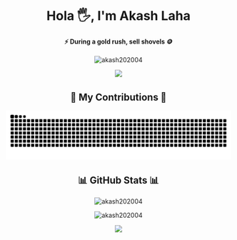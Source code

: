 <!-- About -->
<h1 align="center">Hola 🖐️, I'm Akash Laha</h1>
<!-- <h3 align="center">A passionate Full-Stack Developer from India</h3> -->
<h4 align="center">⚡ During a gold rush, sell shovels 🪙</h4>
<p align="center">
  <img src="https://komarev.com/ghpvc/?username=akash202004&label=Profile%20views&color=0e75b6&style=flat" alt="akash202004" />
</p>
<!-- <h4 align="center">🦄 Ask me about Web Development, Self Development, Blockchain, Upcoming Technologies</h4> -->

<!-- Gif -->
<div align="center">
  <img height="400" src="https://media2.giphy.com/media/v1.Y2lkPTc5MGI3NjExbXNkYnYxMnQ2MDI2aW5ncHR2d3dqYXpwbjdvNXdhZDBvNnI3ZWppbiZlcD12MV9pbnRlcm5hbF9naWZfYnlfaWQmY3Q9Zw/ht4oClZ65E2d5bUtPF/giphy.gif?loop=10" />
</div>

<!-- Socials -->
<!--
<h2 align="center">🖇️ Connect with me 🖇️</h2>
<div align="center">
  <a href="https://www.linkedin.com/in/akash-laha-799427244/" target="_blank">
    <img src="https://raw.githubusercontent.com/maurodesouza/profile-readme-generator/master/src/assets/icons/social/linkedin/default.svg" width="52" height="40" alt="LinkedIn" />
  </a>
  <a href="https://twitter.com/Akash_202004" target="_blank">
    <img src="https://raw.githubusercontent.com/maurodesouza/profile-readme-generator/master/src/assets/icons/social/twitter/default.svg" width="52" height="40" alt="Twitter" />
  </a>
  <a href="mailto:akashlaha48@gmail.com" target="_blank">
    <img src="https://raw.githubusercontent.com/maurodesouza/profile-readme-generator/master/src/assets/icons/social/gmail/default.svg" width="52" height="40" alt="Gmail" />
  </a>
  <a href="https://www.instagram.com/_akash_._laha_/" target="_blank">
    <img src="https://raw.githubusercontent.com/maurodesouza/profile-readme-generator/master/src/assets/icons/social/instagram/default.svg" width="52" height="40" alt="Instagram" />
  </a>
</div>

<!-- Languages and Tools Section -->

<!-- <h2 align="center">🛠️ Languages and Tools 🛠️</h2>
<p align="center">
  <img width="500px" src="https://skillicons.dev/icons?i=js,react,redux,tailwind,nodejs,express,mongo,html,css,git,idea,notion,postgres,redis,rust,vercel,vite,vscode,postman,webstorm,java,c,appwrite,discord,firebase,materialui,nextjs,npm,sass,ts&perline=10" />
</p> -->

<!-- Snake Contributions -->
<div align="center">
  <h2>🐍 My Contributions 🐍</h2>
  <img alt="snake eating my contributions" src="https://raw.githubusercontent.com/akash202004/akash202004/output/github-contribution-grid-snake.svg" />
</div>

<!-- GitHub Stats -->
<h2 align="center">📊 GitHub Stats 📊</h2>
<p align="center">
  <img src="https://github-readme-stats.vercel.app/api/top-langs?username=akash202004&show_icons=true&locale=en&layout=compact&theme=nightowl" alt="akash202004" />
</p>
<!-- <p align="center">
  <img src="https://github-readme-stats.vercel.app/api?username=akash202004&show_icons=true&locale=en&theme=nightowl" alt="akash202004" />
</p> -->
<p align="center">
  <img src="https://github-readme-streak-stats.herokuapp.com/?user=akash202004&theme=nightowl" alt="akash202004" />
</p>
<!--
<p align="center">
  <img src="https://github-contributor-stats.vercel.app/api?username=akash202004&limit=5&theme=dark&combine_all_yearly_contributions=true" />
</p>
-->

<!-- Footer -->
<p align="center">
  <img src="https://capsule-render.vercel.app/api?type=waving&color=gradient&height=100&section=footer"/>
</p>
